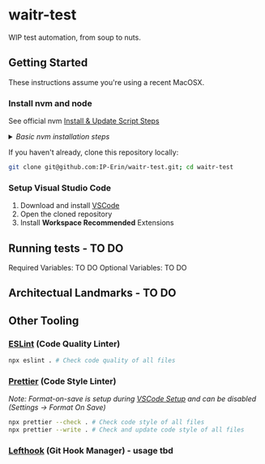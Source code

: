 # waitr-test

WIP test automation, from soup to nuts.

## Getting Started

These instructions assume you're using a recent MacOSX. 

### Install nvm and node

See official nvm [Install & Update Script Steps](https://github.com/nvm-sh/nvm/blob/master/README.md#installing-and-updating)

<details>
  <summary><em>Basic nvm installation steps</em></summary>

Creates .zshrc file if one is not already present

```sh
touch ~/.zshrc
```

Request and run nvm install script

```sh
curl -o- https://raw.githubusercontent.com/nvm-sh/nvm/v0.38.0/install.sh | zsh
```

Export nvm configs

```sh
export NVM_DIR="$([ -z "${XDG_CONFIG_HOME-}" ] && printf %s "${HOME}/.nvm" || printf %s "${XDG_CONFIG_HOME}/nvm")"
[ -s "$NVM_DIR/nvm.sh" ] && \. "$NVM_DIR/nvm.sh"
```

After editing your shell's rc file, either restart your terminal session, or re-source the rc file, e.g.

```sh
source ~/.zshrc
```

Verify nvm is installed by outputting the version

```sh
nvm -v
```

</details>

If you haven't already, clone this repository locally:

```sh
git clone git@github.com:IP-Erin/waitr-test.git; cd waitr-test
```
### Setup Visual Studio Code

1. Download and install [VSCode](https://code.visualstudio.com/)
1. Open the cloned repository
1. Install **Workspace Recommended** Extensions

## Running tests - TO DO

Required Variables: TO DO
Optional Variables: TO DO

## Architectual Landmarks - TO DO

## Other Tooling

### [ESLint](https://eslint.org/) (Code Quality Linter)

```sh
npx eslint . # Check code quality of all files
```

### [Prettier](https://prettier.io/) (Code Style Linter)

_Note: Format-on-save is setup during [VSCode Setup](#setup-visual-studio-code) and can be disabled (Settings -> Format On Save)_

```sh
npx prettier --check . # Check code style of all files
npx prettier --write . # Check and update code style of all files
```

### [Lefthook](https://github.com/evilmartians/lefthook) (Git Hook Manager) - usage tbd
